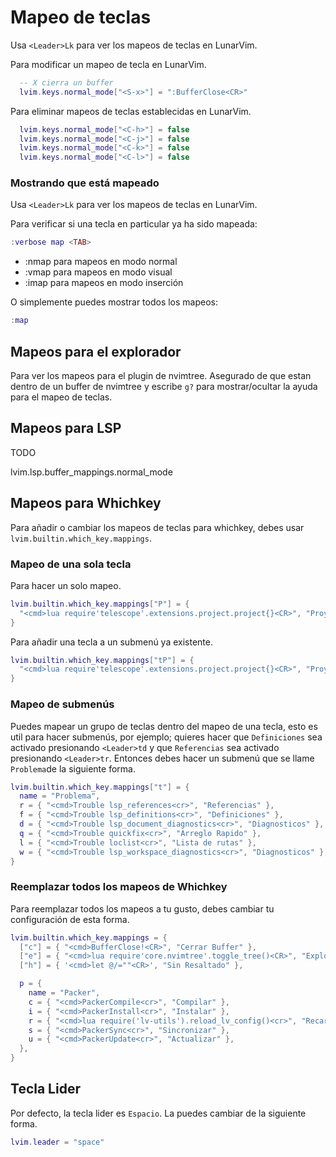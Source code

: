 # Mapeo de teclas

Usa `<Leader>Lk` para ver los mapeos de teclas en LunarVim.

Para modificar un mapeo de tecla en LunarVim.

```lua
  -- X cierra un buffer
  lvim.keys.normal_mode["<S-x>"] = ":BufferClose<CR>"
```

Para eliminar mapeos de teclas establecidas en LunarVim.

```lua
  lvim.keys.normal_mode["<C-h>"] = false
  lvim.keys.normal_mode["<C-j>"] = false
  lvim.keys.normal_mode["<C-k>"] = false
  lvim.keys.normal_mode["<C-l>"] = false
```

### Mostrando que está mapeado
Usa `<Leader>Lk` para ver los mapeos de teclas en LunarVim.

Para verificar si una tecla en particular ya ha sido mapeada:

```lua
:verbose map <TAB>
```

- :nmap para mapeos en modo normal
- :vmap para mapeos en modo visual
- :imap para mapeos en modo inserción

O simplemente puedes mostrar todos los mapeos:

```lua
:map
```

## Mapeos para el explorador

Para ver los mapeos para el plugin de nvimtree. Asegurado de que estan dentro de un buffer de nvimtree y escribe `g?` para mostrar/ocultar la ayuda para el mapeo de teclas.

## Mapeos para LSP

TODO

lvim.lsp.buffer_mappings.normal_mode

## Mapeos para Whichkey

Para añadir o cambiar los mapeos de teclas para whichkey, debes usar `lvim.builtin.which_key.mappings`.

### Mapeo de una sola tecla

Para hacer un solo mapeo.

```lua
lvim.builtin.which_key.mappings["P"] = {
  "<cmd>lua require'telescope'.extensions.project.project{}<CR>", "Proyectos"
}
```

Para añadir una tecla a un submenú ya existente.

```lua
lvim.builtin.which_key.mappings["tP"] = {
  "<cmd>lua require'telescope'.extensions.project.project{}<CR>", "Proyectos"
}
```

### Mapeo de submenús

Puedes mapear un grupo de teclas dentro del mapeo de una tecla, esto es util para hacer submenús, por ejemplo; quieres hacer que `Definiciones` sea activado presionando `<Leader>td` y que  `Referencias` sea activado presionando `<Leader>tr`. Entonces debes hacer un submenú que se llame `Problema`de la siguiente forma.

```lua
lvim.builtin.which_key.mappings["t"] = {
  name = "Problema",
  r = { "<cmd>Trouble lsp_references<cr>", "Referencias" },
  f = { "<cmd>Trouble lsp_definitions<cr>", "Definiciones" },
  d = { "<cmd>Trouble lsp_document_diagnostics<cr>", "Diagnosticos" },
  q = { "<cmd>Trouble quickfix<cr>", "Arreglo Rapido" },
  l = { "<cmd>Trouble loclist<cr>", "Lista de rutas" },
  w = { "<cmd>Trouble lsp_workspace_diagnostics<cr>", "Diagnosticos" },
}
```

### Reemplazar todos los mapeos de Whichkey

Para reemplazar todos los mapeos a tu gusto, debes cambiar tu configuración de esta forma.

```lua
lvim.builtin.which_key.mappings = {
  ["c"] = { "<cmd>BufferClose!<CR>", "Cerrar Buffer" },
  ["e"] = { "<cmd>lua require'core.nvimtree'.toggle_tree()<CR>", "Explorador" },
  ["h"] = { '<cmd>let @/=""<CR>', "Sin Resaltado" },

  p = {
    name = "Packer",
    c = { "<cmd>PackerCompile<cr>", "Compilar" },
    i = { "<cmd>PackerInstall<cr>", "Instalar" },
    r = { "<cmd>lua require('lv-utils').reload_lv_config()<cr>", "Recargar" },
    s = { "<cmd>PackerSync<cr>", "Sincronizar" },
    u = { "<cmd>PackerUpdate<cr>", "Actualizar" },
  },
}
```

## Tecla Lider

Por defecto, la tecla lider es `Espacio`. La puedes cambiar de la siguiente forma.

```lua
lvim.leader = "space"
```
